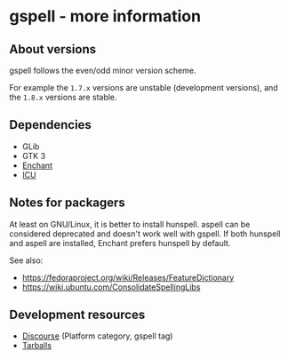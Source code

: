 gspell - more information
=========================

About versions
--------------

gspell follows the even/odd minor version scheme.

For example the `1.7.x` versions are unstable (development versions), and the
`1.8.x` versions are stable.

Dependencies
------------

- GLib
- GTK 3
- [Enchant](https://rrthomas.github.io/enchant/)
- [ICU](https://icu.unicode.org/)

Notes for packagers
-------------------

At least on GNU/Linux, it is better to install hunspell. aspell can be
considered deprecated and doesn't work well with gspell. If both hunspell and
aspell are installed, Enchant prefers hunspell by default.

See also:
- https://fedoraproject.org/wiki/Releases/FeatureDictionary
- https://wiki.ubuntu.com/ConsolidateSpellingLibs

Development resources
---------------------

- [Discourse](https://discourse.gnome.org/tag/gspell) (Platform category, gspell tag)
- [Tarballs](https://download.gnome.org/sources/gspell/)
